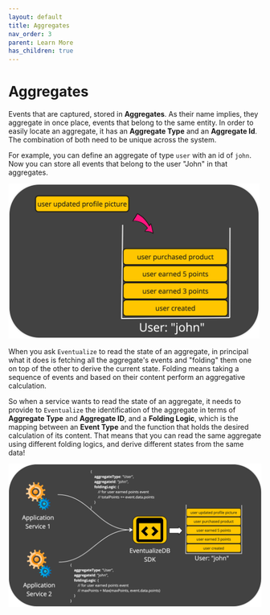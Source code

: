 ```yaml
---
layout: default
title: Aggregates
nav_order: 3
parent: Learn More
has_children: true
---
```


# Aggregates

Events that are captured, stored in **Aggregates**.
As their name implies, they aggregate in once place, events that belong to the same entity.
In order to easily locate an aggregate, it has an **Aggregate Type** and an **Aggregate Id**.
The combination of both need to be unique across the system.

For example, you can define an aggregate of type `user` with an id of `john`.
Now you can store all events that belong to the user "John" in that aggregates.

<img src="../images/aggregate-example.png" width="500"/>

When you ask `Eventualize` to read the state of an aggregate, in principal what it does is fetching all the aggregate's events and "folding" them one on top of the other to derive the current state.
Folding means taking a sequence of events and based on their content perform an aggregative calculation.

So when a service wants to read the state of an aggregate, it needs to provide to `Eventualize` the identification of the aggregate in terms of **Aggregate Type** and **Aggregate ID**, and a **Folding Logic**, which is the mapping between an **Event Type** and the function that holds the desired calculation of its content. That means that you can read the same aggregate using different folding logics, and derive different states from the same data!

<img src="../images/aggregate-naive-read-example.png" width="900"/>
